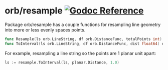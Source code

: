 # orb/resample [![Godoc Reference](https://godoc.org/github.com/paulmach/orb/resample?status.svg)](https://godoc.org/github.com/paulmach/orb/resample)

Package orb/resample has a couple functions for resampling line geometry
into more or less evenly spaces points.

```go
func Resample(ls orb.LineString, df orb.DistanceFunc, totalPoints int) orb.LineString
func ToInterval(ls orb.LineString, df orb.DistanceFunc, dist float64) orb.LineString
```

For example, resampling a line string so the points are 1 planar unit apart:

```go
ls := resample.ToInterval(ls, planar.Distance, 1.0)
```
